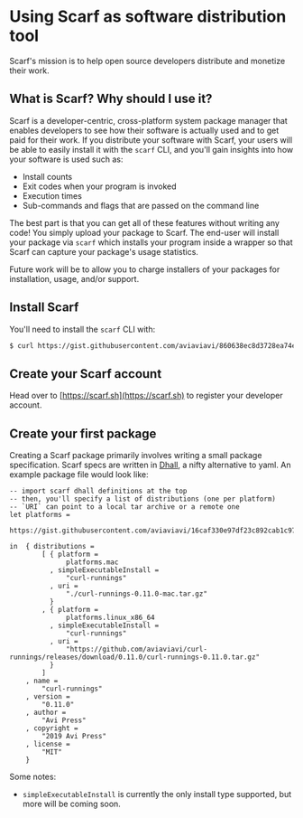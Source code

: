 # Using Scarf as software distribution tool

Scarf's mission is to help open source developers distribute and monetize their work. 

## What is Scarf? Why should I use it?

Scarf is a developer-centric, cross-platform system package manager
that enables developers to see how their software is actually used and to get
paid for their work. If you distribute your software with Scarf, your users will
be able to easily install it with the `scarf` CLI, and you'll gain insights into
how your software is used such as:

- Install counts
- Exit codes when your program is invoked
- Execution times
- Sub-commands and flags that are passed on the command line

The best part is that you can get all of these features without writing any
code! You simply upload your package to Scarf. The end-user will install your
package via `scarf` which installs your program inside a wrapper so that Scarf
can capture your package's usage statistics.

Future work will be to allow you to charge installers of your packages for
installation, usage, and/or support.

## Install Scarf

You'll need to install the `scarf` CLI with:

```bash
$ curl https://gist.githubusercontent.com/aviaviavi/860638ec8d3728ea74ed36176cd26173/raw/ | bash
```

## Create your Scarf account

Head over to [https://scarf.sh](https://scarf.sh) to register your developer
account.

## Create your first package

Creating a Scarf package primarily involves writing a small package
specification. Scarf specs are written in [Dhall](https://dhall-lang.org/), a
nifty alternative to yaml. An example package file would look like:

```dhall
-- import scarf dhall definitions at the top
-- then, you'll specify a list of distributions (one per platform)
-- `URI` can point to a local tar archive or a remote one
let platforms =
	  https://gist.githubusercontent.com/aviaviavi/16caf330e97df23c892cab1c97316ba9/raw

in  { distributions =
		[ { platform =
			  platforms.mac
		  , simpleExecutableInstall =
			  "curl-runnings"
		  , uri =
			  "./curl-runnings-0.11.0-mac.tar.gz"
		  }
		, { platform =
			  platforms.linux_x86_64
		  , simpleExecutableInstall =
			  "curl-runnings"
		  , uri =
			  "https://github.com/aviaviavi/curl-runnings/releases/download/0.11.0/curl-runnings-0.11.0.tar.gz"
		  }
		]
	, name =
		"curl-runnings"
	, version =
		"0.11.0"
	, author =
		"Avi Press"
	, copyright =
		"2019 Avi Press"
	, license =
		"MIT"
	}
```

Some notes: 

- `simpleExecutableInstall` is currently the only install type supported, but more will be coming soon.

